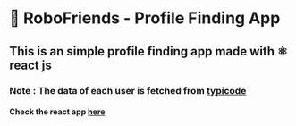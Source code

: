 # 🤖 RoboFriends - Profile Finding App
## This is an simple profile finding app made with ⚛️ react js
### Note : The data of each user is fetched from [typicode](https://jsonplaceholder.typicode.com/)
#### Check the react app [here](https://its-me-sv.github.io/profile-finder/)
